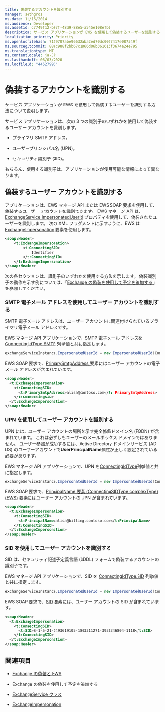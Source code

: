 ```yaml
---
title: 偽装するアカウントを識別する
manager: sethgros
ms.date: 11/16/2014
ms.audience: Developer
ms.assetid: c7749f12-b97f-48d9-88e5-a545e108efb0
description: サービス アプリケーションが EWS を使用して偽装するユーザーを識別する方法について説明します。
localization_priority: Priority
ms.openlocfilehash: 7159707abe96632aba2ed70dc0057417e087349f
ms.sourcegitcommit: 88ec988f2bb67c1866d06b361615f3674a24e795
ms.translationtype: MT
ms.contentlocale: ja-JP
ms.lasthandoff: 06/03/2020
ms.locfileid: "44527993"
---
```

# <a name="identify-the-account-to-impersonate"></a>偽装するアカウントを識別する

サービス アプリケーションが EWS を使用して偽装するユーザーを識別する方法について説明します。
  
サービス アプリケーションは、次の 3 つの識別子のいずれかを使用して偽装するユーザー アカウントを識別します。
  
- プライマリ SMTP アドレス。
    
- ユーザープリンシパル名 (UPN)。
    
- セキュリティ識別子 (SID)。
    
もちろん、使用する識別子は、アプリケーションが使用可能な情報によって異なります。
  
## <a name="identifying-the-user-account-to-impersonate"></a>偽装するユーザー アカウントを識別する

アプリケーションは、EWS マネージ API または EWS SOAP 要求を使用して、偽装するユーザー アカウントを識別できます。 EWS マネージ API は、[ExchangeService.ImpersonatedUserId](https://msdn.microsoft.com/library/microsoft.exchange.webservices.data.exchangeservice.impersonateduserid.aspx) プロパティを使用して、偽装されたユーザーを識別します。 次の XML フラグメントに示すように、EWS は [ExchangeImpersonation](https://msdn.microsoft.com/library/d8cbac49-47d0-4745-a2a7-545d33f8da93%28Office.15%29.aspx) 要素を使用します。 
  
```XML
<soap:Header>
    <t:ExchangeImpersonation>
        <t:ConnectingSID>
            Identifier
        </t:ConnectingSID>
    </t:ExchangeImpersonation>
</soap:Header>
```

次の各セクションは、識別子のいずれかを使用する方法を示します。 偽装識別子の動作を示す例については、「[Exchange の偽装を使用して予定を追加する](how-to-add-appointments-by-using-exchange-impersonation.md)」を参照してください。
  
### <a name="use-the-smtp-email-address-to-identify-the-user-account"></a>SMTP 電子メール アドレスを使用してユーザー アカウントを識別する

SMTP 電子メール アドレスは、ユーザー アカウントに関連付けられているプライマリ電子メール アドレスです。
  
EWS マネージ API アプリケーションで、SMTP 電子メール アドレスを [ConnectingIdType.SMTP](https://msdn.microsoft.com/library/microsoft.exchange.webservices.data.connectingidtype.aspx) 列挙値と共に指定します。 
  
```cs
exchangeServiceInstance.ImpersonatedUserId = new ImpersonatedUserId(ConnectingIdType.SMTP, "alisa@contoso.com");
```

EWS SOAP 要求で、[PrimarySmtpAddress ](https://msdn.microsoft.com/library/eee79904-9412-4e61-b9b8-aff0ce25fade%28Office.15%29.aspx) 要素にはユーザー アカウントの電子メール アドレスが含まれています。 
  
```XML
<soap:Header>
  <t:ExchangeImpersonation>
    <t:ConnectingSID>
      <t:PrimarySmtpAddress>alisa@contoso.com</t: PrimarySmtpAddress>
    </t:ConnectingSID>
  </t:ExchangeImpersonation>
</soap:Header>
```

### <a name="use-the-upn-to-identify-the-user-account"></a>UPN を使用してユーザー アカウントを識別する

UPN には、ユーザー アカウントの場所を示す完全修飾ドメイン名 (FQDN) が含まれています。 これは必ずしもユーザーのメールボックス ドメインではありません。 ユーザー参照が成功するには、Active Directory ドメインサービス (AD DS) のユーザーアカウントで**UserPrincipalName**属性が正しく設定されている必要があります。 
  
EWS マネージ API アプリケーションで、UPN を[ConnectingIdType](https://msdn.microsoft.com/library/microsoft.exchange.webservices.data.connectingidtype.aspx)列挙値と共に指定します。 
  
```cs
exchangeServiceInstance.ImpersonatedUserId = new ImpersonatedUserId(ConnectingIdType.PrincipalName, "alias@billing.contoso.com");
```

EWS SOAP 要求で、[PrincipalName 要素 (ConnectingSIDType complexType) (EWS)](../web-service-reference/principalname.md) 要素にはユーザー アカウントの UPN が含まれています。 
  
```XML
<soap:Header>
  <t:ExchangeImpersonation>
    <t:ConnectingSID>
      <t:PrincipalName>alisa@billing.contoso.com</t:PrincipalName>
    </t:ConnectingSID>
  </t:ExchangeImpersonation>
</soap:Header>
```

### <a name="use-the-sid-to-identify-the-user-account"></a>SID を使用してユーザー アカウントを識別する

SID は、セキュリティ記述子定義言語 (SDDL) フォームで偽装するアカウントの識別子です。
  
EWS マネージ API アプリケーションで、SID を [ConnectingIdType.SID](https://msdn.microsoft.com/library/microsoft.exchange.webservices.data.connectingidtype.aspx) 列挙値と共に指定します。 
  
```cs
exchangeServiceInstance.ImpersonatedUserId = new ImpersonatedUserId(ConnectingIdType.SID, "S-1-5-21-1493619105-1843311271-3936346804-1118");
```

EWS SOAP 要求で、[SID](https://msdn.microsoft.com/library/2f33b29b-163b-4106-a74d-6fb76ec38951%28Office.15%29.aspx) 要素には、ユーザー アカウントの SID が含まれています。 
  
```XML
<soap:Header>
  <t:ExchangeImpersonation>
    <t:ConnectingSID>
      <t:SID>S-1-5-21-1493619105-1843311271-3936346804-1118</t:SID>
    </t:ConnectingSID>
  </t:ExchangeImpersonation>
</soap:Header>
```

## <a name="see-also"></a>関連項目


- [Exchange の偽装と EWS](impersonation-and-ews-in-exchange.md)
    
- [Exchange の偽装を使用して予定を追加する](how-to-add-appointments-by-using-exchange-impersonation.md)
    
- [ExchangeService クラス](https://msdn.microsoft.com/library/microsoft.exchange.webservices.data.exchangeservice.aspx)
    
- [ExchangeImpersonation](https://msdn.microsoft.com/library/d8cbac49-47d0-4745-a2a7-545d33f8da93%28Office.15%29.aspx)
    

